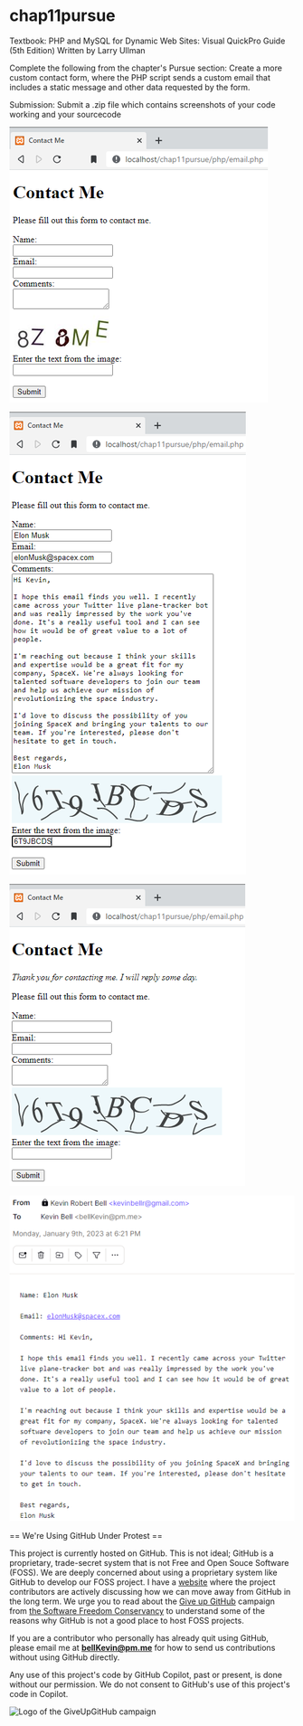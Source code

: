 # chap11pursue

Textbook: PHP and MySQL for Dynamic Web Sites: Visual QuickPro Guide (5th Edition) Written by Larry Ullman

Complete the following from the chapter's Pursue section:  Create a more custom contact form, where the PHP script sends a custom email that includes a static message and other data requested by the form.  

Submission: Submit a .zip file which contains screenshots of your code working and your sourcecode

![p](https://github.com/bell-kevin/chap11pursue/blob/main/chap11pursue/php/captcha-image/beforeForm.PNG)

![p](https://github.com/bell-kevin/chap11pursue/blob/main/chap11pursue/php/captcha-image/contactFormCaptcha.PNG)

![p](https://github.com/bell-kevin/chap11pursue/blob/main/chap11pursue/php/captcha-image/iWillReplySomeDay.PNG)

![p](https://github.com/bell-kevin/chap11pursue/blob/main/chap11pursue/php/elonMusk.PNG)

== We're Using GitHub Under Protest ==

This project is currently hosted on GitHub.  This is not ideal; GitHub is a
proprietary, trade-secret system that is not Free and Open Souce Software
(FOSS).  We are deeply concerned about using a proprietary system like GitHub
to develop our FOSS project. I have a [website](https://bellKevin.me) where the
project contributors are actively discussing how we can move away from GitHub
in the long term.  We urge you to read about the [Give up GitHub](https://GiveUpGitHub.org) campaign 
from [the Software Freedom Conservancy](https://sfconservancy.org) to understand some of the reasons why GitHub is not 
a good place to host FOSS projects.

If you are a contributor who personally has already quit using GitHub, please
email me at **bellKevin@pm.me** for how to send us contributions without
using GitHub directly.

Any use of this project's code by GitHub Copilot, past or present, is done
without our permission.  We do not consent to GitHub's use of this project's
code in Copilot.

![Logo of the GiveUpGitHub campaign](https://sfconservancy.org/img/GiveUpGitHub.png)
